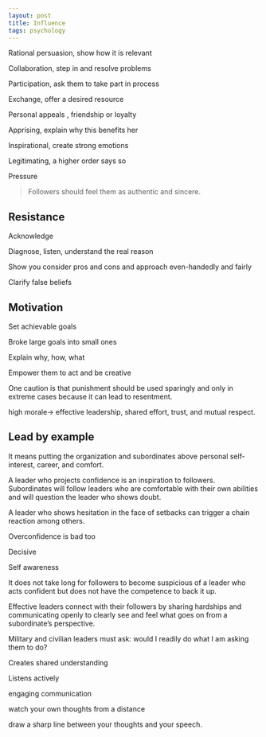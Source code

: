 ```yaml
---
layout: post
title: Influence 
tags: psychology
---
```



Rational persuasion, show how it is relevant 

Collaboration, step in and resolve problems 

Participation, ask them to take part in process

Exchange, offer a desired resource

Personal appeals , friendship or loyalty 

Apprising, explain why this benefits her 

Inspirational, create strong emotions

Legitimating, a higher order says so

Pressure 


> Followers should feel them as authentic and sincere. 

## Resistance

Acknowledge 

Diagnose, listen, understand the real reason 

Show you consider pros and cons and approach even-handedly and fairly 

Clarify false beliefs


## Motivation

Set achievable goals

Broke large goals into small ones 

Explain why, how, what 

Empower them to act and be creative 

One caution is that punishment should be used sparingly and only in extreme cases because it can lead to resentment. 

high morale-> effective leadership, shared effort, trust, and mutual respect. 

## Lead by example

It means putting the organization and subordinates above personal self-interest, career, and comfort. 

A leader who projects confidence is an inspiration to followers. Subordinates will follow leaders who are comfortable with their own abilities and will question the leader who shows doubt. 

A leader who shows hesitation in the face of setbacks can trigger a chain reaction among others. 

Overconfidence is bad too 

Decisive

Self awareness

It does not take long for followers to become suspicious of a leader who acts confident but does not have the competence to back it up. 

Effective leaders connect with their followers by sharing hardships and communicating openly to clearly see and feel what goes on from a subordinate’s perspective. 

Military and civilian leaders must ask: would I readily do what I am asking them to do? 

Creates shared understanding 

Listens actively 

engaging communication 

watch your own thoughts from a distance

draw a sharp line between your thoughts and your speech.




